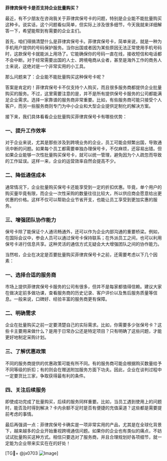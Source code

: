 **菲律宾保号卡是否支持企业批量购买？**

最近，有不少朋友在咨询我关于菲律宾保号卡的问题，特别是企业能不能批量购买这种卡。说实话，这个问题看似简单，但实际上涉及很多细节，今天我就来详细解答一下，希望能帮到有需要的企业主们。

首先，咱们得搞清楚什么是菲律宾保号卡。菲律宾保号卡，简单来说，就是一种为手机用户提供的号码保护服务。当你出国或者因为某些原因无法正常使用手机号码时，这款保号卡就能派上用场了。它能确保你的号码一直在线，接收短信和电话都不会中断。对于经常需要出国的人士、跨境电商从业者，甚至是海外工作的商务人士来说，这绝对是一个非常实用的小工具。

那么问题来了：企业能不能批量购买这种保号卡呢？

答案是肯定的！菲律宾保号卡不仅支持个人购买，而且很多服务商都提供企业批量购买的服务。不过，这里需要注意的是，并不是所有提供保号卡服务的公司都能满足企业需求。选择一家靠谱的服务商非常重要。比如，有些服务商可能只接受个人客户，而另一些服务商则专门为中小企业和大型企业提供定制化的解决方案。

接下来，我们具体看看企业批量购买菲律宾保号卡有哪些优势：

### 一、提升工作效率

对于企业来说，尤其是那些涉及到跨境业务的企业，员工可能会频繁出国，导致通讯中断的问题。如果每个员工都需要单独办理保号卡，不仅麻烦，还容易出错。但如果企业能够一次性批量购买保号卡，就可以统一管理，避免因为个人疏忽而导致的工作延误。这样一来，企业的运营效率自然会提高不少。

### 二、降低通信成本

通常情况下，企业批量购买保号卡还能享受到一定的折扣优惠。毕竟，单个用户的购买量毕竟有限，而企业一次性采购的数量往往比较大，所以供应商会愿意给出更优惠的价格。这样不仅可以帮助企业节省开支，也能让员工享受到更加实惠的服务。

### 三、增强团队协作能力

保号卡除了能保证个人通讯畅通外，还可以作为企业内部沟通的重要桥梁。例如，在国际会议中，参会人员可以通过保号卡保持联系；在外派员工之间，也可以利用保号卡进行信息共享。这种灵活的通信方式无疑会大大增强团队之间的协作能力。

当然啦，企业在决定是否要批量购买菲律宾保号卡之前，还需要考虑以下几个因素：

### 一、选择合适的服务商

市场上提供菲律宾保号卡服务的公司有很多，但并不是每家都值得信赖。建议大家在做决定前多做功课，查看服务商的历史记录、客户评价以及售后服务质量等信息。一般来说，口碑好、经验丰富的服务商更有保障。

### 二、明确需求

企业在批量购买之前一定要清楚自己的实际需求。比如，你需要多少张保号卡？这些卡主要用来做什么？是用于日常办公还是特定项目？只有明确了这些问题，才能更好地制定采购计划。

### 三、了解优惠政策

不同的服务商提供的优惠政策可能有所不同。有的服务商可能会根据购买数量给予不同等级的折扣；有的则会在赠送附加服务方面下功夫。因此，企业在谈判过程中一定要货比三家，争取获得最有利的条件。

### 四、关注后续服务

即使成功完成了批量购买，后续的服务同样重要。比如，当员工遇到使用上的问题时，能否及时得到解决？卡内余额不足时是否有便捷的充值渠道？这些都是需要提前考虑的事情。

最后再强调一点：菲律宾保号卡确实是一项非常实用的产品，尤其是在全球化背景下，越来越多的企业开始重视跨境通信问题。如果你的企业也有类似的痛点，不妨试试批量购买这种方式。相信只要选对了服务商，并且合理规划好各项细节，就一定能为企业带来实实在在的好处！

[TG💪+ @jx0703 ![Image](https://github.com/user-attachments/assets/dbca1d08-cadb-493c-b0ec-ad6f7a83f270)]